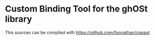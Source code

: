 # Custom Binding Tool for the ghOSt library

This sources can be compiled with https://github.com/foonathan/cppast

